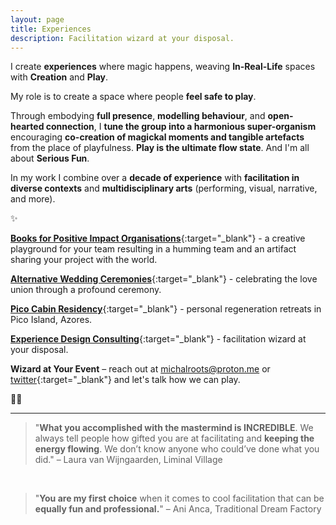 ```yaml
---
layout: page
title: Experiences
description: Facilitation wizard at your disposal.
---
```


I create **experiences** where magic happens, weaving **In-Real-Life** spaces with **Creation** and **Play**.

My role is to create a space where people **feel safe to play**.

Through embodying **full presence**, **modelling behaviour**, and **open-hearted connection**, I **tune the group into a harmonious super-organism** encouraging **co-creation of magickal moments and tangible artefacts** from the place of playfulness. **Play is the ultimate flow state**. And I'm all about **Serious Fun**.

In my work I combine over a **decade of experience** with **facilitation in diverse contexts** and **multidisciplinary arts** (performing, visual, narrative, and more).

✨

[**Books for Positive Impact Organisations**](/books){:target="_blank"} - a creative playground for your team resulting in a humming team and an artifact sharing your project with the world.

[**Alternative Wedding Ceremonies**](https://alternativewedding.carrd.co/){:target="_blank"} - celebrating the love union through a profound ceremony.

[**Pico Cabin Residency**](https://docs.google.com/document/d/1Zbz3Ka5x7zVrJwBafn2mdW2oqRrdxNXoIMzwTkZiFIY/edit?usp=sharing){:target="_blank"} - personal regeneration retreats in Pico Island, Azores.

[**Experience Design Consulting**](/experience-design-consulting){:target="_blank"} - facilitation wizard at your disposal.

**Wizard at Your Event** – reach out at michalroots@proton.me or [twitter](https://twitter.com/michalkorzonek){:target="_blank"} and let's talk how we can play.

🧙‍♂️
<p></p>

---

<p></p>

>"**What you accomplished with the mastermind is INCREDIBLE**. We always tell people how gifted you are at facilitating and **keeping the energy flowing**. We don’t know anyone who could’ve done what you did."
>– Laura van Wijngaarden, Liminal Village

<br>

> "**You are my first choice** when it comes to cool facilitation that can be **equally fun and professional.**"
> – Ani Anca, Traditional Dream Factory